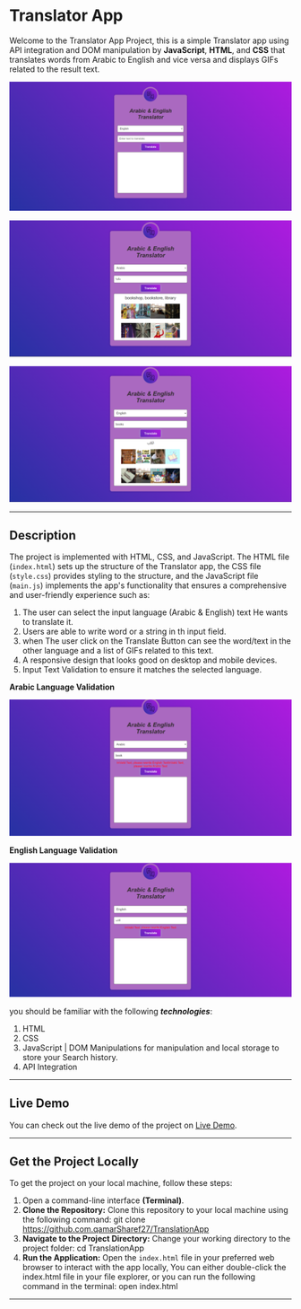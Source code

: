 # Translator App
Welcome to the Translator App Project, this is a simple Translator app using API integration and DOM manipulation by **JavaScript**, **HTML**, and **CSS** that translates words from Arabic to English and vice versa and displays GIFs related to the result text.

![Translation App photo](./images/TranslationApp.png)

![Translation App photo](./images/TranslationApp3.png)

![Translation App photo](./images/TranslationApp4.png)


---
## Description 
The project is implemented with HTML, CSS, and JavaScript. The HTML file (`index.html`) sets up the structure of the Translator app, the CSS file (`style.css`) provides styling to the structure, and the JavaScript file (`main.js`) implements the app's functionality that ensures a comprehensive and user-friendly experience such as: 

1. The user can select the input language (Arabic & English) text He wants to translate it.
2. Users are able to write word or a string in th input field.
3. when The user click on the Translate Button can see the word/text in the other language and a list of GIFs related to this text.
4. A responsive design that looks good on desktop and mobile devices.
5. Input Text Validation to ensure it matches the selected language.

**Arabic Language Validation**

![Translation App Validation photo](./images/TranslationApp1.png)

**English Language Validation**

![Translation App Validation photo](./images/TranslationApp2.png)


you should be familiar with the following **_technologies_**:
1. HTML
2. CSS
3. JavaScript | DOM Manipulations for manipulation and local storage to store your Search history.
4. API Integration 

---
## Live Demo
You can check out the live demo of the project on <a href="https://qamarsharef27.github.io/TranslationApp/">Live Demo</a>.

---
## Get the Project Locally
To get the project on your local machine, follow these steps:

1. Open a command-line interface **(Terminal)**.
1. **Clone the Repository:** Clone this repository to your local machine using the following command: git clone <https://github.com.qamarSharef27/TranslationApp>
2. **Navigate to the Project Directory:** Change your working directory to the project folder: cd TranslationApp
3. **Run the Application:** Open the `index.html` file in your preferred web browser to interact with the app locally, You can either double-click the index.html file in your file explorer, or you can run the following command in the terminal: open index.html

---


